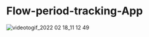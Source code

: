 # Flow-period-tracking-App
![videotogif_2022 02 18_11 12 49](https://user-images.githubusercontent.com/78735569/197418710-8013cc62-d63f-4c30-9c08-4a86a95ed090.gif)

